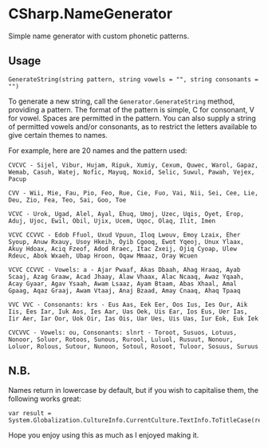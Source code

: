 CSharp.NameGenerator
====================

Simple name generator with custom phonetic patterns.


## Usage
    
    GenerateString(string pattern, string vowels = "", string consonants = "")

To generate a new string, call the `Generator.GenerateString` method, providing a pattern. The format of the pattern is simple, C for consonant, V for vowel. Spaces are permitted in the pattern. You can also supply a string of permitted vowels and/or consonants, as to restrict the letters available to give certain themes to names.

For example, here are 20 names and the pattern used:

    CVCVC - Sijel, Vibur, Hujam, Ripuk, Xumiy, Cexum, Quwec, Warol, Gapaz, Wemab, Casuh, Watej, Nofic, Mayuq, Noxid, Selic, Suwul, Pawah, Vejex, Pacup  
    
    CVV - Wii, Mie, Fau, Pio, Feo, Rue, Cie, Fuo, Vai, Nii, Sei, Cee, Lie, Deu, Zio, Fea, Teo, Sai, Goo, Toe  
    
    VCVC - Urok, Ugad, Alel, Ayal, Ehuq, Umoj, Uzec, Uqis, Oyet, Erop, Aduj, Ujoc, Ewil, Obil, Ujix, Ucem, Uqoc, Olaq, Ilit, Imen  
    
    VCVC CCVVC - Edob Ffuol, Uxud Vpuun, Iloq Lwouv, Emoy Lzaix, Eher Syoup, Anuw Rxauy, Usoy Hkeih, Oyib Cgooq, Ewot Yqeoj, Unux Ylaax, Akuy Hdoax, Aciq Fzeof, Adod Rraec, Itac Zxeij, Ojiq Cyoap, Ulew Rdeuc, Abok Wxaeh, Ubap Hroon, Oqaw Mmaaz, Oray Wcuen  
    
    VCVC CCVVC - Vowels: a - Ajar Pwaaf, Akas Dbaah, Ahag Hraaq, Ayab Scaaj, Azag Graaw, Acad Jhaay, Alaw Vhaax, Alac Ncaaq, Awaz Yqaah, Acay Gyaar, Agav Ysaah, Awam Lsaaz, Ayam Btaam, Abas Xhaal, Amal Gpaag, Aqaz Graaj, Awam Vtaaj, Anaj Bzaad, Amay Cnaaq, Ahaq Tpaaq  

    VVC VVC - Consonants: krs - Eus Aas, Eek Eer, Oos Ius, Ies Our, Aik Iis, Ees Iar, Iuk Aos, Ies Aar, Uas Oek, Uis Ear, Ios Eus, Uer Ias, Iir Aer, Iar Oor, Uok Oir, Ias Ois, Uar Ues, Uis Uas, Iur Eok, Euk Iek

    CVCVVC - Vowels: ou, Consonants: slnrt - Toroot, Susuos, Lotuus, Nonoor, Soluor, Rotoos, Sunous, Rurool, Luluol, Rusuut, Nonour, Loluor, Rolous, Sutour, Nunoon, Sotoul, Rosoot, Tuloor, Sosuus, Suruus

## N.B.

Names return in lowercase by default, but if you wish to capitalise them, the following works great:

    var result = System.Globalization.CultureInfo.CurrentCulture.TextInfo.ToTitleCase(result);

Hope you enjoy using this as much as I enjoyed making it.